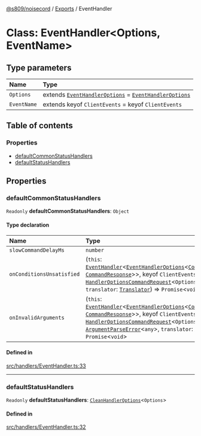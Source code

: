 [@s809/noisecord](../README.md) / [Exports](../modules.md) / EventHandler

# Class: EventHandler<Options, EventName\>

## Type parameters

| Name | Type |
| :------ | :------ |
| `Options` | extends [`EventHandlerOptions`](../interfaces/EventHandlerOptions.md) = [`EventHandlerOptions`](../interfaces/EventHandlerOptions.md) |
| `EventName` | extends keyof `ClientEvents` = keyof `ClientEvents` |

## Table of contents

### Properties

- [defaultCommonStatusHandlers](EventHandler-1.md#defaultcommonstatushandlers)
- [defaultStatusHandlers](EventHandler-1.md#defaultstatushandlers)

## Properties

### defaultCommonStatusHandlers

 `Readonly` **defaultCommonStatusHandlers**: `Object`

#### Type declaration

| Name | Type |
| :------ | :------ |
| `slowCommandDelayMs` | `number` |
| `onConditionsUnsatisfied` | (`this`: [`EventHandler`](EventHandler-1.md)<[`EventHandlerOptions`](../interfaces/EventHandlerOptions.md)<[`CommandRequest`](CommandRequest.md)<`boolean`, [`CommandResponse`](CommandResponse.md)\>\>, keyof `ClientEvents`\>, `req`: [`HandlerOptionsCommandRequest`](../modules/EventHandler.md#handleroptionscommandrequest)<`Options`\>, `key`: `string`, `translator`: [`Translator`](Translator-1.md)) => `Promise`<`void`\> |
| `onInvalidArguments` | (`this`: [`EventHandler`](EventHandler-1.md)<[`EventHandlerOptions`](../interfaces/EventHandlerOptions.md)<[`CommandRequest`](CommandRequest.md)<`boolean`, [`CommandResponse`](CommandResponse.md)\>\>, keyof `ClientEvents`\>, `req`: [`HandlerOptionsCommandRequest`](../modules/EventHandler.md#handleroptionscommandrequest)<`Options`\>, `command`: [`Command`](../interfaces/Command-1.md), `e`: [`ArgumentParseError`](ArgumentParseError-1.md)<`any`\>, `translator`: [`Translator`](Translator-1.md)) => `Promise`<`void`\> |

#### Defined in

[src/handlers/EventHandler.ts:33](https://github.com/s809/noisecord/blob/d5882c2/src/handlers/EventHandler.ts#L33)

___

### defaultStatusHandlers

 `Readonly` **defaultStatusHandlers**: [`CleanHandlerOptions`](../modules/EventHandler.md#cleanhandleroptions)<`Options`\>

#### Defined in

[src/handlers/EventHandler.ts:32](https://github.com/s809/noisecord/blob/d5882c2/src/handlers/EventHandler.ts#L32)
